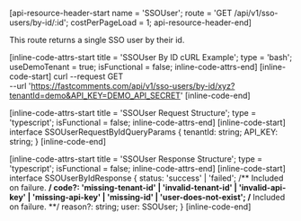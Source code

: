 [api-resource-header-start name = 'SSOUser'; route = 'GET /api/v1/sso-users/by-id/:id'; costPerPageLoad = 1; api-resource-header-end]

This route returns a single SSO user by their id.

[inline-code-attrs-start title = 'SSOUser By ID cURL Example'; type = 'bash'; useDemoTenant = true; isFunctional = false; inline-code-attrs-end]
[inline-code-start]
curl --request GET \
  --url 'https://fastcomments.com/api/v1/sso-users/by-id/xyz?tenantId=demo&API_KEY=DEMO_API_SECRET'
[inline-code-end]

[inline-code-attrs-start title = 'SSOUser Request Structure'; type = 'typescript'; isFunctional = false; inline-code-attrs-end]
[inline-code-start]
interface SSOUserRequestByIdQueryParams {
    tenantId: string;
    API_KEY: string;
}
[inline-code-end]

[inline-code-attrs-start title = 'SSOUser Response Structure'; type = 'typescript'; isFunctional = false; inline-code-attrs-end]
[inline-code-start]
interface SSOUserByIdResponse {
    status: 'success' | 'failed';
    /** Included on failure. **/
    code?: 'missing-tenant-id' | 'invalid-tenant-id' | 'invalid-api-key' | 'missing-api-key' | 'missing-id' | 'user-does-not-exist';
    /** Included on failure. **/
    reason?: string;
    user: SSOUser;
}
[inline-code-end]

